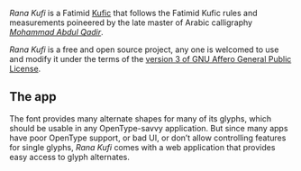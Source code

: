 _Rana Kufi_ is a Fatimid [Kufic][1] that follows the Fatimid Kufic rules and
measurements poineered by the late master of Arabic calligraphy [_Mohammad
Abdul Qadir_][2].

_Rana Kufi_ is a free and open source project, any one is welcomed to use and
modify it under the terms of the [version 3 of GNU Affero General Public
License][4].

The app
-------

The font provides many alternate shapes for many of its glyphs, which should be
usable in any OpenType-savvy application. But since many apps have poor
OpenType support, or bad UI, or don’t allow controlling features for single
glyphs, _Rana Kufi_ comes with a web application that provides easy access to
glyph alternates.


[1]: https://en.wikipedia.org/wiki/Kufic
[2]: https://ar.wikipedia.org/wiki/محمد_عبد_القادر_عبد_الله_(خطاط)
[3]: https://aliftype.com/rana-kufi/app/
[4]: https://github.com/alif-type/rana-kufi/blob/master/LICENSE
